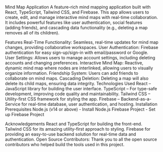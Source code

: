 Mind Map Application
A feature-rich mind mapping application built with React, TypeScript, Tailwind CSS, and Firebase. This app allows users to create, edit, and manage interactive mind maps with real-time collaboration. It includes powerful features like user authentication, social features (adding friends), and cascading data functionality (e.g., deleting a map removes all of its children).

Features
Real-Time Functionality: Seamless, real-time updates for mind map changes, providing collaborative workspaces.
User Authentication: Firebase authentication for easy sign-up/sign-in with email/password or Google.
User Settings: Allows users to manage account settings, including deleting accounts and changing preferences.
Interactive Mind Map: Reactive, dynamic mind map where nodes are interlinked, allowing users to visually organize information.
Friendship System: Users can add friends to collaborate on mind maps.
Cascading Deletion: Deleting a map will also delete its child maps, ensuring data integrity.
Technologies Used
React – JavaScript library for building the user interface.
TypeScript – For type-safe development, improving code quality and maintainability.
Tailwind CSS – Utility-first CSS framework for styling the app.
Firebase – Backend-as-a-Service for real-time database, user authentication, and hosting.
Installation
Prerequisites
Node.js (v14 or above) - Install Node.js
Firebase Project - Set up Firebase Project

Acknowledgements
React and TypeScript for building the front-end.
Tailwind CSS for its amazing utility-first approach to styling.
Firebase for providing an easy-to-use backend solution for real-time data and authentication.
Open Source Contributors: Thank you to all the open source contributors who helped build the tools used in this project.
